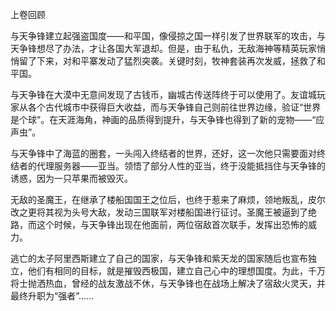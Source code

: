 上卷回顾


与天争锋建立起强盗国度——和平国，像侵掠之国一样引发了世界联军的攻击，与天争锋想尽了办法，才让各国大军退却。但是，由于私仇，无敌海神等精英玩家悄悄留了下来，对和平寨发动了猛烈突袭。关键时刻，牧神套装再次发威，拯救了和平国。

与天争锋在大漠中无意间发现了古钱币，幽城古传送阵终于可以使用了。友谊城玩家从各个古代城市中获得巨大收益，而与天争锋自己则前往世界边缘，验证“世界是个球”。在天涯海角，神画的品质得到提升，与天争锋也得到了新的宠物——“应声虫”。

与天争锋中了海蓝的圈套，一头闯入终结者的世界，还好，这一次他只需要面对终结者的代理服务器——亚当。领悟了部分人性的亚当，终于没能抵挡住与天争锋的诱惑，因为一只苹果而被毁灭。

无敌的圣魔王，在继承了楼船国国王之位后，也终于惹来了麻烦，领地叛乱，皮尔改之更将其视为头号大敌，发动三国联军对楼船国进行征讨。圣魔王被逼到了绝路，而这个时候，与天争锋出现在他面前，两位宿敌首次联手，发挥出恐怖的威力。

逃亡的太子阿里西斯建立了自己的国家，与天争锋和紫天龙的国家随后也宣布独立，他们有相同的目标，就是摧毁西极国，建立自己心中的理想国度。为此，千万将士抛洒热血，曾经的战友激战不休，与天争锋也在战场上解决了宿敌火灵天，并最终升职为“强者”……





